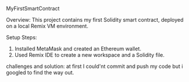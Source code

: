 MyFirstSmartContract

Overview:
This project contains my first Solidity smart contract, deployed on a local Remix VM environment.

Setup Steps:
1. Installed MetaMask and created an Ethereum wallet.
2. Used Remix IDE to create a new workspace and a Solidity file.

challenges and solution:
at first I could'nt commit and push my code but i googled to find the way out.
